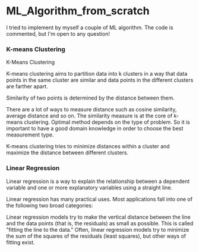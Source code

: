 # ML_Algorithm_from_scratch

I tried to implement by myself a couple of ML algorithm. The code is commented, but I'm open to any question!

### K-means Clustering

K-Means Clustering

K-means clustering aims to partition data into k clusters in a way that data points in the same cluster are similar and data points in the different clusters are farther apart.

Similarity of two points is determined by the distance between them.

There are a lot of ways to measure distance such as cosine similarity, average distance and so on. The similarity measure is at the core of k-means clustering. Optimal method depends on the type of problem. So it is important to have a good domain knowledge in order to choose the best measurement type.

K-means clustering tries to minimize distances within a cluster and maximize the distance between different clusters.

### Linear Regression

Linear regression is a way to explain the relationship between a dependent variable and one or more explanatory variables using a straight line.

Linear regression has many practical uses. Most applications fall into one of the following two broad categories:

Linear regression models try to make the vertical distance between the line and the data points (that is, the residuals) as small as possible. This is called "fitting the line to the data." Often, linear regression models try to minimize the sum of the squares of the residuals (least squares), but other ways of fitting exist.
